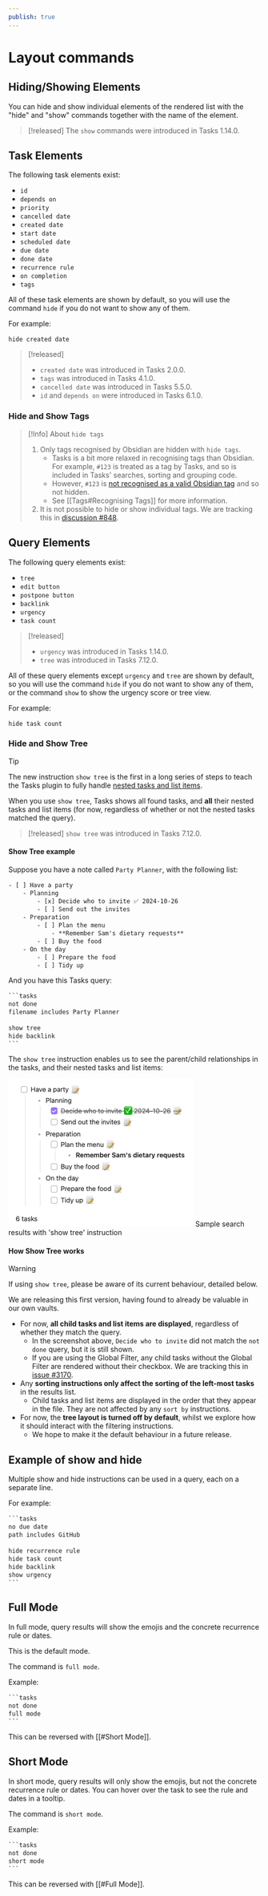 ```yaml
---
publish: true
---
```


# Layout commands

## Hiding/Showing Elements

You can hide and show individual elements of the rendered list with the "hide" and "show" commands
together with the name of the element.

> [!released]
The `show` commands were introduced in Tasks 1.14.0.

<!-- NEW_QUERY_INSTRUCTION_EDIT_REQUIRED -->

## Task Elements

The following task elements exist:

- `id`
- `depends on`
- `priority`
- `cancelled date`
- `created date`
- `start date`
- `scheduled date`
- `due date`
- `done date`
- `recurrence rule`
- `on completion`
- `tags`

All of these task elements are shown by default, so you will use the command `hide`
if you do not want to show any of them.

For example:

```text
hide created date
```

> [!released]
>
> - `created date` was introduced in Tasks 2.0.0.
> - `tags` was introduced in Tasks 4.1.0.
> - `cancelled date` was introduced in Tasks 5.5.0.
> - `id` and `depends on` were introduced in Tasks 6.1.0.

### Hide and Show Tags

> [!Info] About `hide tags`
>
> 1. Only tags recognised by Obsidian are hidden with `hide tags`.
>     - Tasks is a bit more relaxed in recognising tags than Obsidian. For example,  `#123` is treated as a tag by Tasks, and so is included in Tasks' searches, sorting and grouping code.
>     - However, `#123` is [not recognised as a valid Obsidian tag](https://help.obsidian.md/Editing+and+formatting/Tags#Tag+format) and so not hidden.
>     - See [[Tags#Recognising Tags]] for more information.
> 1. It is not possible to hide or show individual tags. We are tracking this in [discussion #848](https://github.com/obsidian-tasks-group/obsidian-tasks/discussions/848).

## Query Elements

The following query elements exist:

- `tree`
- `edit button`
- `postpone button`
- `backlink`
- `urgency`
- `task count`

> [!released]
>
> - `urgency` was introduced in Tasks 1.14.0.
> - `tree` was introduced in Tasks 7.12.0.

All of these query elements except `urgency` and `tree` are shown by default, so you will use the command `hide`
if you do not want to show any of them, or the command `show` to show the urgency score or tree view.

For example:

```text
hide task count
```

### Hide and Show Tree

> [!Tip]
> The new instruction `show tree` is the first in a long series of steps to teach the Tasks plugin to fully handle [nested tasks and list items](https://help.obsidian.md/Editing+and+formatting/Basic+formatting+syntax#Nesting+lists).
>
> When you use `show tree`, Tasks shows all found tasks, and **all** their nested tasks and list items (for now, regardless of whether or not the nested tasks matched the query).

> [!released]
> `show tree` was introduced in Tasks 7.12.0.

#### Show Tree example

Suppose you have a note called `Party Planner`, with the following list:

```text
- [ ] Have a party
    - Planning
        - [x] Decide who to invite ✅ 2024-10-26
        - [ ] Send out the invites
    - Preparation
        - [ ] Plan the menu
            - **Remember Sam's dietary requests**
        - [ ] Buy the food
    - On the day
        - [ ] Prepare the food
        - [ ] Tidy up
```

And you have this Tasks query:

````text
```tasks
not done
filename includes Party Planner

show tree
hide backlink
```
````

The `show tree` instruction enables us to see the parent/child relationships in the tasks, and their nested tasks and list items:

![Sample search results with 'show tree' instruction](../images/show-tree.png)
<span class="caption">Sample search results with 'show tree' instruction</span>

#### How Show Tree works

> [!warning]
> If using `show tree`, please be aware of its current behaviour, detailed below.
>
> We are releasing this first version, having found to already be valuable in our own vaults.

- For now, **all child tasks and list items are displayed**, regardless of whether they match the query.
  - In the screenshot above, `Decide who to invite` did not match the `not done` query, but it is still shown.
  - If you are using the Global Filter, any child tasks without the Global Filter are rendered without their checkbox. We are tracking this in [issue #3170](https://github.com/obsidian-tasks-group/obsidian-tasks/issues/3170).
- Any **sorting instructions only affect the sorting of the left-most tasks** in the results list.
  - Child tasks and list items are displayed in the order that they appear in the file. They are not affected by any `sort by` instructions.
- For now, the **tree layout is turned off by default**, whilst we explore how it should interact with the filtering instructions.
  - We hope to make it the default behaviour in a future release.

## Example of show and hide

Multiple show and hide instructions can be used in a query, each on a separate line.

For example:

    ```tasks
    no due date
    path includes GitHub
    
    hide recurrence rule
    hide task count
    hide backlink
    show urgency
    ```

## Full Mode

In full mode, query results will show the emojis and the concrete recurrence rule or dates.

This is the default mode.

The command is `full mode`.

Example:

    ```tasks
    not done
    full mode
    ```

This can be reversed with [[#Short Mode]].

## Short Mode

In short mode, query results will only show the emojis, but not the concrete recurrence rule or dates.
You can hover over the task to see the rule and dates in a tooltip.

The command is `short mode`.

Example:

    ```tasks
    not done
    short mode
    ```

This can be reversed with [[#Full Mode]].
